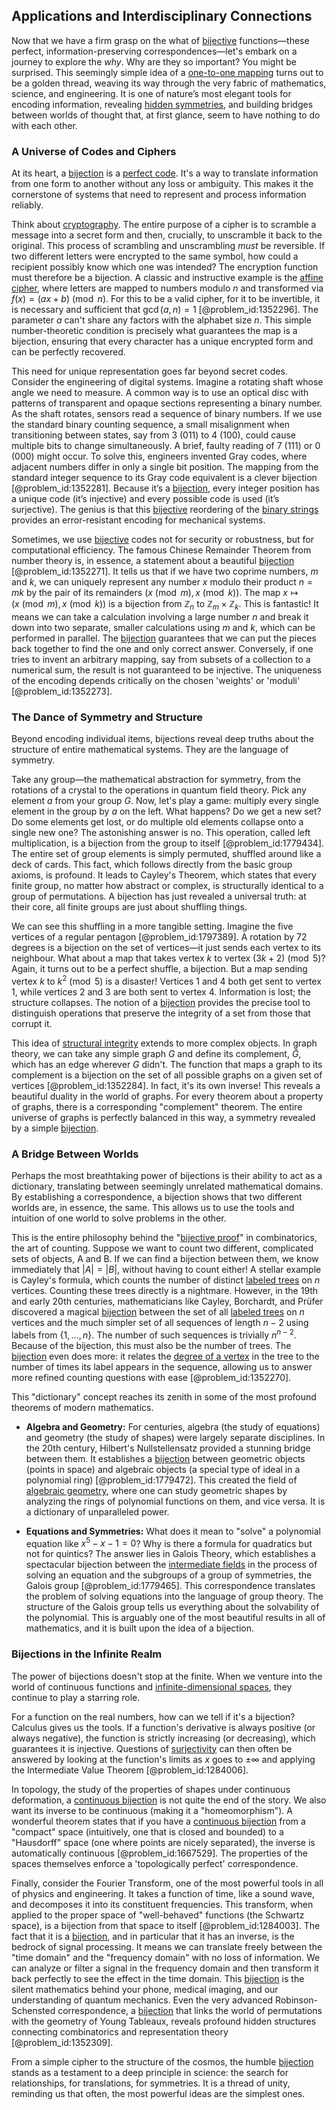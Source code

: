 ## Applications and Interdisciplinary Connections

Now that we have a firm grasp on the what of [bijective](@article_id:190875) functions—these perfect, information-preserving correspondences—let's embark on a journey to explore the *why*. Why are they so important? You might be surprised. This seemingly simple idea of a [one-to-one mapping](@article_id:183298) turns out to be a golden thread, weaving its way through the very fabric of mathematics, science, and engineering. It is one of nature’s most elegant tools for encoding information, revealing [hidden symmetries](@article_id:146828), and building bridges between worlds of thought that, at first glance, seem to have nothing to do with each other.

### A Universe of Codes and Ciphers

At its heart, a [bijection](@article_id:137598) is a [perfect code](@article_id:265751). It's a way to translate information from one form to another without any loss or ambiguity. This makes it the cornerstone of systems that need to represent and process information reliably.

Think about [cryptography](@article_id:138672). The entire purpose of a cipher is to scramble a message into a secret form and then, crucially, to unscramble it back to the original. This process of scrambling and unscrambling *must* be reversible. If two different letters were encrypted to the same symbol, how could a recipient possibly know which one was intended? The encryption function must therefore be a bijection. A classic and instructive example is the [affine cipher](@article_id:152040), where letters are mapped to numbers modulo $n$ and transformed via $f(x) = (ax + b) \pmod n$. For this to be a valid cipher, for it to be invertible, it is necessary and sufficient that $\gcd(a, n) = 1$ [@problem_id:1352296]. The parameter $a$ can't share any factors with the alphabet size $n$. This simple number-theoretic condition is precisely what guarantees the map is a bijection, ensuring that every character has a unique encrypted form and can be perfectly recovered.

This need for unique representation goes far beyond secret codes. Consider the engineering of digital systems. Imagine a rotating shaft whose angle we need to measure. A common way is to use an optical disc with patterns of transparent and opaque sections representing a binary number. As the shaft rotates, sensors read a sequence of binary numbers. If we use the standard binary counting sequence, a small misalignment when transitioning between states, say from 3 (011) to 4 (100), could cause multiple bits to change simultaneously. A brief, faulty reading of 7 (111) or 0 (000) might occur. To solve this, engineers invented Gray codes, where adjacent numbers differ in only a single bit position. The mapping from the standard integer sequence to its Gray code equivalent is a clever bijection [@problem_id:1352281]. Because it’s a [bijection](@article_id:137598), every integer position has a unique code (it’s injective) and every possible code is used (it’s surjective). The genius is that this [bijective](@article_id:190875) reordering of the [binary strings](@article_id:261619) provides an error-resistant encoding for mechanical systems.

Sometimes, we use [bijective](@article_id:190875) codes not for security or robustness, but for computational efficiency. The famous Chinese Remainder Theorem from number theory is, in essence, a statement about a beautiful [bijection](@article_id:137598) [@problem_id:1352271]. It tells us that if we have two coprime numbers, $m$ and $k$, we can uniquely represent any number $x$ modulo their product $n=mk$ by the pair of its remainders $(x \pmod m, x \pmod k)$. The map $x \mapsto (x \pmod m, x \pmod k)$ is a bijection from $\mathbb{Z}_n$ to $\mathbb{Z}_m \times \mathbb{Z}_k$. This is fantastic! It means we can take a calculation involving a large number $n$ and break it down into two separate, smaller calculations using $m$ and $k$, which can be performed in parallel. The [bijection](@article_id:137598) guarantees that we can put the pieces back together to find the one and only correct answer. Conversely, if one tries to invent an arbitrary mapping, say from subsets of a collection to a numerical sum, the result is not guaranteed to be injective. The uniqueness of the encoding depends critically on the chosen 'weights' or 'moduli' [@problem_id:1352273].

### The Dance of Symmetry and Structure

Beyond encoding individual items, bijections reveal deep truths about the structure of entire mathematical systems. They are the language of symmetry.

Take any group—the mathematical abstraction for symmetry, from the rotations of a crystal to the operations in quantum field theory. Pick any element $a$ from your group $G$. Now, let's play a game: multiply every single element in the group by $a$ on the left. What happens? Do we get a new set? Do some elements get lost, or do multiple old elements collapse onto a single new one? The astonishing answer is no. This operation, called left multiplication, is a bijection from the group to itself [@problem_id:1779434]. The entire set of group elements is simply permuted, shuffled around like a deck of cards. This fact, which follows directly from the basic group axioms, is profound. It leads to Cayley's Theorem, which states that every finite group, no matter how abstract or complex, is structurally identical to a group of permutations. A bijection has just revealed a universal truth: at their core, all finite groups are just about shuffling things.

We can see this shuffling in a more tangible setting. Imagine the five vertices of a regular pentagon [@problem_id:1797389]. A rotation by $72$ degrees is a bijection on the set of vertices—it just sends each vertex to its neighbour. What about a map that takes vertex $k$ to vertex $(3k+2) \pmod 5$? Again, it turns out to be a perfect shuffle, a bijection. But a map sending vertex $k$ to $k^2 \pmod 5$ is a disaster! Vertices 1 and 4 both get sent to vertex 1, while vertices 2 and 3 are both sent to vertex 4. Information is lost; the structure collapses. The notion of a [bijection](@article_id:137598) provides the precise tool to distinguish operations that preserve the integrity of a set from those that corrupt it.

This idea of [structural integrity](@article_id:164825) extends to more complex objects. In graph theory, we can take any simple graph $G$ and define its complement, $\bar{G}$, which has an edge wherever $G$ didn't. The function that maps a graph to its complement is a bijection on the set of all possible graphs on a given set of vertices [@problem_id:1352284]. In fact, it's its own inverse! This reveals a beautiful duality in the world of graphs. For every theorem about a property of graphs, there is a corresponding "complement" theorem. The entire universe of graphs is perfectly balanced in this way, a symmetry revealed by a simple [bijection](@article_id:137598).

### A Bridge Between Worlds

Perhaps the most breathtaking power of bijections is their ability to act as a dictionary, translating between seemingly unrelated mathematical domains. By establishing a correspondence, a bijection shows that two different worlds are, in essence, the same. This allows us to use the tools and intuition of one world to solve problems in the other.

This is the entire philosophy behind the "[bijective proof](@article_id:273665)" in combinatorics, the art of counting. Suppose we want to count two different, complicated sets of objects, A and B. If we can find a bijection between them, we know immediately that $|A| = |B|$, without having to count either! A stellar example is Cayley's formula, which counts the number of distinct [labeled trees](@article_id:274145) on $n$ vertices. Counting these trees directly is a nightmare. However, in the 19th and early 20th centuries, mathematicians like Cayley, Borchardt, and Prüfer discovered a magical [bijection](@article_id:137598) between the set of all [labeled trees](@article_id:274145) on $n$ vertices and the much simpler set of all sequences of length $n-2$ using labels from $\{1, ..., n\}$. The number of such sequences is trivially $n^{n-2}$. Because of the bijection, this must also be the number of trees. The [bijection](@article_id:137598) even does more: it relates the [degree of a vertex](@article_id:260621) in the tree to the number of times its label appears in the sequence, allowing us to answer more refined counting questions with ease [@problem_id:1352270].

This "dictionary" concept reaches its zenith in some of the most profound theorems of modern mathematics.

-   **Algebra and Geometry:** For centuries, algebra (the study of equations) and geometry (the study of shapes) were largely separate disciplines. In the 20th century, Hilbert's Nullstellensatz provided a stunning bridge between them. It establishes a [bijection](@article_id:137598) between geometric objects (points in space) and algebraic objects (a special type of ideal in a polynomial ring) [@problem_id:1779472]. This created the field of [algebraic geometry](@article_id:155806), where one can study geometric shapes by analyzing the rings of polynomial functions on them, and vice versa. It is a dictionary of unparalleled power.

-   **Equations and Symmetries:** What does it mean to "solve" a polynomial equation like $x^5 - x - 1 = 0$? Why is there a formula for quadratics but not for quintics? The answer lies in Galois Theory, which establishes a spectacular bijection between the [intermediate fields](@article_id:153056) in the process of solving an equation and the subgroups of a group of symmetries, the Galois group [@problem_id:1779465]. This correspondence translates the problem of solving equations into the language of group theory. The structure of the Galois group tells us everything about the solvability of the polynomial. This is arguably one of the most beautiful results in all of mathematics, and it is built upon the idea of a bijection.

### Bijections in the Infinite Realm

The power of bijections doesn't stop at the finite. When we venture into the world of continuous functions and [infinite-dimensional spaces](@article_id:140774), they continue to play a starring role.

For a function on the real numbers, how can we tell if it's a bijection? Calculus gives us the tools. If a function's derivative is always positive (or always negative), the function is strictly increasing (or decreasing), which guarantees it is injective. Questions of [surjectivity](@article_id:148437) can then often be answered by looking at the function's limits as $x$ goes to $\pm \infty$ and applying the Intermediate Value Theorem [@problem_id:1284006].

In topology, the study of the properties of shapes under continuous deformation, a [continuous bijection](@article_id:197764) is not quite the end of the story. We also want its inverse to be continuous (making it a "homeomorphism"). A wonderful theorem states that if you have a [continuous bijection](@article_id:197764) from a "compact" space (intuitively, one that is closed and bounded) to a "Hausdorff" space (one where points are nicely separated), the inverse is automatically continuous [@problem_id:1667529]. The properties of the spaces themselves enforce a 'topologically perfect' correspondence.

Finally, consider the Fourier Transform, one of the most powerful tools in all of physics and engineering. It takes a function of time, like a sound wave, and decomposes it into its constituent frequencies. This transform, when applied to the proper space of "well-behaved" functions (the Schwartz space), is a bijection from that space to itself [@problem_id:1284003]. The fact that it is a [bijection](@article_id:137598), and in particular that it has an inverse, is the bedrock of signal processing. It means we can translate freely between the "time domain" and the "frequency domain" with no loss of information. We can analyze or filter a signal in the frequency domain and then transform it back perfectly to see the effect in the time domain. This [bijection](@article_id:137598) is the silent mathematics behind your phone, medical imaging, and our understanding of quantum mechanics. Even the very advanced Robinson-Schensted correspondence, a [bijection](@article_id:137598) that links the world of permutations with the geometry of Young Tableaux, reveals profound hidden structures connecting combinatorics and representation theory [@problem_id:1352309].

From a simple cipher to the structure of the cosmos, the humble [bijection](@article_id:137598) stands as a testament to a deep principle in science: the search for relationships, for translations, for symmetries. It is a thread of unity, reminding us that often, the most powerful ideas are the simplest ones.